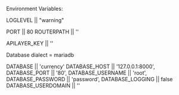 Environment Variables:

LOGLEVEL || "warning"

PORT || 80
ROUTERPATH || ''

APILAYER_KEY || ''

Database dialect = mariadb

DATABASE || 'currency'
DATABASE_HOST || '127.0.0.1:8000',
DATABASE_PORT || '80',
DATABASE_USERNAME || 'root',
DATABASE_PASSWORD || 'password',
DATABASE_LOGGING || false
DATABASE_USERDOMAIN || ''


